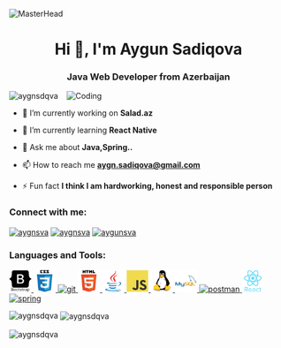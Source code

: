 ![MasterHead](https://fiverr-res.cloudinary.com/images/q_auto,f_auto/gigs/185428273/original/87e2cd262b9ceedca353a471c3a9325dbc803ebd/be-your-full-stack-web-developer-proficient-in-reactjs-and-java-technologies.jpg)
<h1 align="center">Hi 👋, I'm Aygun Sadiqova</h1>
<h3 align="center">Java Web Developer from Azerbaijan</h3>

<img align="right" alt="Coding" width="400" src="https://miro.medium.com/max/1400/1*qdAW1TjCN57h1lbuuzvchg.gif">


<p align="left"> <img src="https://komarev.com/ghpvc/?username=aygnsdqva&label=Profile%20views&color=0e75b6&style=flat" alt="aygnsdqva" /> </p>

- 🔭 I’m currently working on **Salad.az**

- 🌱 I’m currently learning **React Native**

- 💬 Ask me about **Java,Spring..**

- 📫 How to reach me **aygn.sadiqova@gmail.com**

- ⚡ Fun fact **I think I am hardworking, honest and responsible person**

<h3 align="left">Connect with me:</h3>
<p align="left">
<a href="https://fb.com/aygnsva" target="blank"><img align="center" src="https://raw.githubusercontent.com/rahuldkjain/github-profile-readme-generator/master/src/images/icons/Social/facebook.svg" alt="aygnsva" height="30" width="40" /></a>
<a href="https://instagram.com/aygnsva" target="blank"><img align="center" src="https://raw.githubusercontent.com/rahuldkjain/github-profile-readme-generator/master/src/images/icons/Social/instagram.svg" alt="aygnsva" height="30" width="40" /></a>
<a href="https://www.hackerrank.com/aygunsva" target="blank"><img align="center" src="https://raw.githubusercontent.com/rahuldkjain/github-profile-readme-generator/master/src/images/icons/Social/hackerrank.svg" alt="aygunsva" height="30" width="40" /></a>
</p>

<h3 align="left">Languages and Tools:</h3>
<p align="left"> <a href="https://getbootstrap.com" target="_blank" rel="noreferrer"> <img src="https://raw.githubusercontent.com/devicons/devicon/master/icons/bootstrap/bootstrap-plain-wordmark.svg" alt="bootstrap" width="40" height="40"/> </a> <a href="https://www.w3schools.com/css/" target="_blank" rel="noreferrer"> <img src="https://raw.githubusercontent.com/devicons/devicon/master/icons/css3/css3-original-wordmark.svg" alt="css3" width="40" height="40"/> </a> <a href="https://git-scm.com/" target="_blank" rel="noreferrer"> <img src="https://www.vectorlogo.zone/logos/git-scm/git-scm-icon.svg" alt="git" width="40" height="40"/> </a> <a href="https://www.w3.org/html/" target="_blank" rel="noreferrer"> <img src="https://raw.githubusercontent.com/devicons/devicon/master/icons/html5/html5-original-wordmark.svg" alt="html5" width="40" height="40"/> </a> <a href="https://www.java.com" target="_blank" rel="noreferrer"> <img src="https://raw.githubusercontent.com/devicons/devicon/master/icons/java/java-original.svg" alt="java" width="40" height="40"/> </a> <a href="https://developer.mozilla.org/en-US/docs/Web/JavaScript" target="_blank" rel="noreferrer"> <img src="https://raw.githubusercontent.com/devicons/devicon/master/icons/javascript/javascript-original.svg" alt="javascript" width="40" height="40"/> </a> <a href="https://www.linux.org/" target="_blank" rel="noreferrer"> <img src="https://raw.githubusercontent.com/devicons/devicon/master/icons/linux/linux-original.svg" alt="linux" width="40" height="40"/> </a> <a href="https://www.mysql.com/" target="_blank" rel="noreferrer"> <img src="https://raw.githubusercontent.com/devicons/devicon/master/icons/mysql/mysql-original-wordmark.svg" alt="mysql" width="40" height="40"/> </a> <a href="https://postman.com" target="_blank" rel="noreferrer"> <img src="https://www.vectorlogo.zone/logos/getpostman/getpostman-icon.svg" alt="postman" width="40" height="40"/> </a> <a href="https://reactjs.org/" target="_blank" rel="noreferrer"> <img src="https://raw.githubusercontent.com/devicons/devicon/master/icons/react/react-original-wordmark.svg" alt="react" width="40" height="40"/> </a> <a href="https://spring.io/" target="_blank" rel="noreferrer"> <img src="https://www.vectorlogo.zone/logos/springio/springio-icon.svg" alt="spring" width="40" height="40"/> </a> </p>

<p><img align="left" src="https://github-readme-stats.vercel.app/api/top-langs?username=aygnsdqva&show_icons=true&locale=en&layout=compact" alt="aygnsdqva" /></p>

<p>&nbsp;<img align="center" src="https://github-readme-stats.vercel.app/api?username=aygnsdqva&show_icons=true&locale=en" alt="aygnsdqva" /></p>

<p><img align="center" src="https://github-readme-streak-stats.herokuapp.com/?user=aygnsdqva&" alt="aygnsdqva" /></p>

